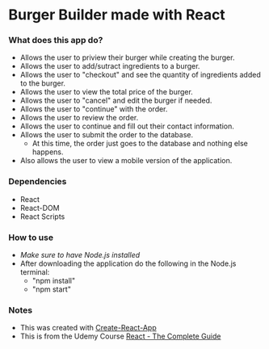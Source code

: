 # Burger Builder made with **React**

### What does this app do?

* Allows the user to priview their burger while creating the burger.
* Allows the user to add/sutract ingredients to a burger.
* Allows the user to "checkout" and see the quantity of ingredients added to the burger.
* Allows the user to view the total price of the burger.
* Allows the user to "cancel" and edit the burger if needed.
* Allows the user to "continue" with the order. 
* Allows the user to review the order.
* Allows the user to continue and fill out their contact information.
* Allows the user to submit the order to the database.
    * At this time, the order just goes to the database and nothing else happens.
* Also allows the user to view a mobile version of the application.

### Dependencies
* React
* React-DOM
* React Scripts

### How to use
* *Make sure to have Node.js installed*
* After downloading the application do the following in the Node.js terminal:
  * "npm install"
  * "npm start"

### Notes
* This was created with [Create-React-App](https://github.com/facebook/create-react-app)
* This is from the Udemy Course [React - The Complete Guide](https://www.udemy.com/react-the-complete-guide-incl-redux/)